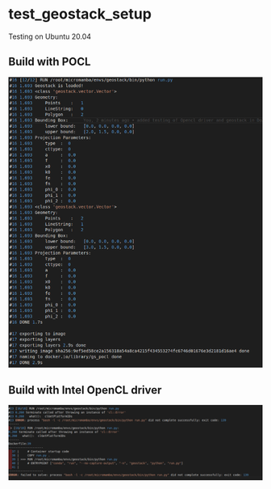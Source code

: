 # test_geostack_setup

Testing on Ubuntu 20.04

## Build with POCL

![POCL](./pocl_drivers.png)

## Build with Intel OpenCL driver

![Intel OpenCL](./intel_opencl_drivers.png)
